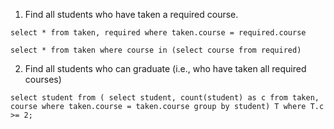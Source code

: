 1. Find all students who have taken a required course.
```
select * from taken, required where taken.course = required.course
```
```
select * from taken where course in (select course from required)
```
2. Find all students who can graduate (i.e., who have taken all required
courses) 
```
select student from ( select student, count(student) as c from taken, course where taken.course = taken.course group by student) T where T.c >= 2;
```
